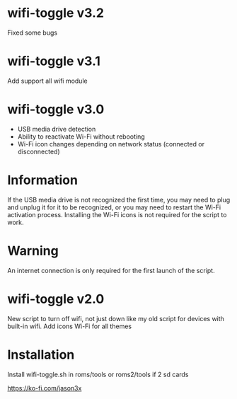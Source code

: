 # wifi-toggle v3.2
Fixed some bugs

# wifi-toggle v3.1
Add support all wifi module

# wifi-toggle v3.0 
- USB media drive detection 
- Ability to reactivate Wi-Fi without rebooting 
- Wi-Fi icon changes depending on network status (connected or disconnected) 

# Information 
If the USB media drive is not recognized the first time, you may need to plug and unplug it for it to be recognized, or you may need to restart the Wi-Fi activation process.
Installing the Wi-Fi icons is not required for the script to work.

# Warning 
An internet connection is only required for the first launch of the script.

# wifi-toggle v2.0
New script to turn off wifi, not just down like my old script for devices with built-in wifi. 
Add icons Wi-Fi for all themes  

# Installation 
Install wifi-toggle.sh in roms/tools or roms2/tools if 2 sd cards


https://ko-fi.com/jason3x
